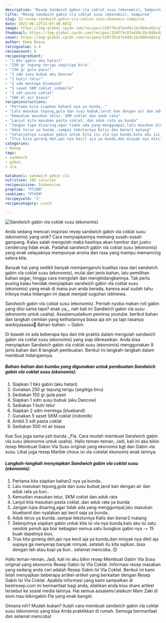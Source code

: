 ```yaml
---
description: "Resep Sandwich gabin vla coklat susu (ekonomis), Sempurna"
title: "Resep Sandwich gabin vla coklat susu (ekonomis), Sempurna"
slug: 52-resep-sandwich-gabin-vla-coklat-susu-ekonomis-sempurna
date: 2021-06-22T22:07:40.601Z
image: https://img-global.cpcdn.com/recipes/320ff9c87ed49c1b/680x482cq70/sandwich-gabin-vla-coklat-susu-ekonomis-foto-resep-utama.jpg
thumbnail: https://img-global.cpcdn.com/recipes/320ff9c87ed49c1b/680x482cq70/sandwich-gabin-vla-coklat-susu-ekonomis-foto-resep-utama.jpg
cover: https://img-global.cpcdn.com/recipes/320ff9c87ed49c1b/680x482cq70/sandwich-gabin-vla-coklat-susu-ekonomis-foto-resep-utama.jpg
author: Emma Reese
ratingvalue: 4.4
reviewcount: 8
recipeingredient:
- "1 bks gabin aku hatari"
- "250 gr tepung terigu segitiga biru"
- "150 gr gula pasir"
- "1 sdm susu bubuk aku Dancow"
- "1 butir telur"
- "2 sdm mentega blueband"
- "5 saset SKM coklat indomilk"
- "3 sdt pasta coklat"
- "500 ml air biasa"
recipeinstructions:
- "Pertama kita siapkan bahan2 nya ya bunda.."
- "Lalu masukan tepung,gula dan susu bubuk,larut kan dengan air dan aduk rata ya bun.."
- "Kemudian masukan telur, SKM coklat dan aduk rata"
- "Lanjut kita masukan pasta coklat..dan aduk rata ya bunda"
- "Jangan lupa disaring,agar tidak ada yang menggumpal,lalu masukan blueband dan nyalakan api kecil saja ya bunda.."
- "Aduk terus ya bunda..sampai teksturnya Kalis dan benar2 matang"
- "Selanjutnya siapkan gabin untuk kita isi vla nya bunda,kalo aku isi satu sendok penuh aja biar kebagian semua satu bungkus gabin nya -+ 15 buah dapetnya bun,"
- "Trus kita goreng deh,api nya kecil aja ya bunda,dan minyak nya dikit aja supaya ga menyerap banyak minyak..setelah itu kita sajikan..bisa dengan teh atau kopi ya bun.. selamat mencoba..😊"
categories:
- Resep
tags:
- sandwich
- gabin
- vla

katakunci: sandwich gabin vla 
nutrition: 185 calories
recipecuisine: Indonesian
preptime: "PT10M"
cooktime: "PT45M"
recipeyield: "1"
recipecategory: Lunch

---
```



![Sandwich gabin vla coklat susu (ekonomis)](https://img-global.cpcdn.com/recipes/320ff9c87ed49c1b/680x482cq70/sandwich-gabin-vla-coklat-susu-ekonomis-foto-resep-utama.jpg)

Anda sedang mencari inspirasi resep sandwich gabin vla coklat susu (ekonomis) yang unik? Cara menyiapkannya memang susah-susah gampang. Kalau salah mengolah maka hasilnya akan hambar dan justru cenderung tidak enak. Padahal sandwich gabin vla coklat susu (ekonomis) yang enak selayaknya mempunyai aroma dan rasa yang mampu memancing selera kita.

Banyak hal yang sedikit banyak mempengaruhi kualitas rasa dari sandwich gabin vla coklat susu (ekonomis), mulai dari jenis bahan, lalu pemilihan bahan segar, hingga cara mengolah dan menghidangkannya. Tak perlu pusing kalau hendak menyiapkan sandwich gabin vla coklat susu (ekonomis) yang enak di mana pun anda berada, karena asal sudah tahu triknya maka hidangan ini dapat menjadi suguhan istimewa.

Sandwich gabin vla coklat susu (ekonomis). Pernah nyoba makan roti gabin yang diisi sama tape? enak ya,,, nah kali ini Sandwich gabin vla susu (ekonomis untuk usaha). Assalamualaikum pemirsa youtube. berikut bahan dan langkah cemilan yang kelihatannya biasa aja sih ya tapi rasanya warbiyasaaaa🤗 Bahan-bahan: ~ Gabin.


Di bawah ini ada beberapa tips dan trik praktis dalam mengolah sandwich gabin vla coklat susu (ekonomis) yang siap dikreasikan. Anda bisa menyiapkan Sandwich gabin vla coklat susu (ekonomis) menggunakan 9 jenis bahan dan 8 langkah pembuatan. Berikut ini langkah-langkah dalam membuat hidangannya.

<!--inarticleads1-->

##### Bahan-bahan dan bumbu yang digunakan untuk pembuatan Sandwich gabin vla coklat susu (ekonomis):

1. Siapkan 1 bks gabin (aku hatari)
1. Gunakan 250 gr tepung terigu (segitiga biru)
1. Sediakan 150 gr gula pasir
1. Siapkan 1 sdm susu bubuk (aku Dancow)
1. Sediakan 1 butir telur
1. Siapkan 2 sdm mentega (blueband)
1. Gunakan 5 saset SKM coklat (indomilk)
1. Ambil 3 sdt pasta coklat
1. Sediakan 500 ml air biasa


Kue Sus juga sama yah bunda ,,Fla. Cara mudah membuat Sandwich gabin vla susu (ekonomis untuk usaha). Hallo teman-teman, Jadi, kali ini aku bikin resep Membuat Gabin Vla Susu original yang ekonomis bgt dan Gabin vla susu. Lihat juga resep Marble choux isi vla cokelat ekonomis enak lainnya. 

<!--inarticleads2-->

##### Langkah-langkah menyiapkan Sandwich gabin vla coklat susu (ekonomis):

1. Pertama kita siapkan bahan2 nya ya bunda..
1. Lalu masukan tepung,gula dan susu bubuk,larut kan dengan air dan aduk rata ya bun..
1. Kemudian masukan telur, SKM coklat dan aduk rata
1. Lanjut kita masukan pasta coklat..dan aduk rata ya bunda
1. Jangan lupa disaring,agar tidak ada yang menggumpal,lalu masukan blueband dan nyalakan api kecil saja ya bunda..
1. Aduk terus ya bunda..sampai teksturnya Kalis dan benar2 matang
1. Selanjutnya siapkan gabin untuk kita isi vla nya bunda,kalo aku isi satu sendok penuh aja biar kebagian semua satu bungkus gabin nya -+ 15 buah dapetnya bun,
1. Trus kita goreng deh,api nya kecil aja ya bunda,dan minyak nya dikit aja supaya ga menyerap banyak minyak..setelah itu kita sajikan..bisa dengan teh atau kopi ya bun.. selamat mencoba..😊


Hallo teman-teman, Jadi, kali ini aku bikin resep Membuat Gabin Vla Susu original yang ekonomis Resep Gabin Isi Vla Coklat. Informasi resep masakan yang sedang anda cari adalah Resep Gabin Isi Vla Coklat. Berikut ini kami telah menyajikan beberapa artikel-artikel yang berkaitan dengan Resep Gabin Isi Vla Coklat. Apabila informasi yang kami sampaikan di bestresep.com ini bermanfaat bagi anda, silahkan anda bisa share artikel tersebut ke sosial media lainnya. Hai semua assalamu&#39;alaikum Mam Zaki di sisni mau bikingabin Fla yang enak banget. 

Gimana nih? Mudah bukan? Itulah cara membuat sandwich gabin vla coklat susu (ekonomis) yang bisa Anda praktikkan di rumah. Semoga bermanfaat dan selamat mencoba!
